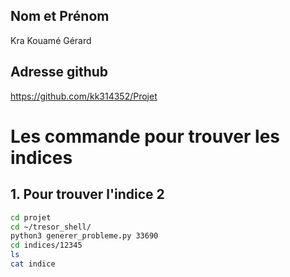 ## Nom et Prénom ##
Kra Kouamé Gérard

## Adresse github ##
https://github.com/kk314352/Projet
# Les commande pour trouver les indices

## 1. Pour trouver l'indice 2
```bash
cd projet
cd ~/tresor_shell/
python3 generer_probleme.py 33690
cd indices/12345
ls
cat indice
```
